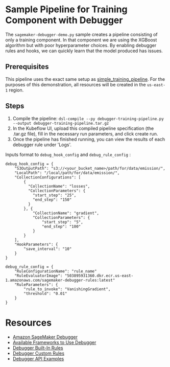# Sample Pipeline for Training Component with Debugger

The `sagemaker-debugger-demo.py` sample creates a pipeline consisting of only a training component. In that component we are using the XGBoost algorithm but with poor hyperparameter choices. By enabling debugger rules and hooks, we can quickly learn that the model produced has issues.

## Prerequisites

This pipeline uses the exact same setup as [simple_training_pipeline](https://github.com/kubeflow/pipelines/tree/master/samples/contrib/aws-samples/simple_train_pipeline). For the purposes of this demonstration, all resources will be created in the `us-east-1` region.

## Steps
1. Compile the pipeline:
   `dsl-compile --py debugger-training-pipeline.py --output debugger-training-pipeline.tar.gz`
2. In the Kubeflow UI, upload this compiled pipeline specification (the .tar.gz file), fill in the necessary run parameters, and click create run.
3. Once the pipeline has finished running, you can view the results of each debugger rule under 'Logs'.

Inputs format to `debug_hook_config` and `debug_rule_config` :
```buildoutcfg
debug_hook_config = {
    "S3OutputPath": "s3://<your_bucket_name>/path/for/data/emission/",
    "LocalPath": "/local/path/for/data/emission/",
    "CollectionConfigurations": [
        {
          "CollectionName": "losses",
          "CollectionParameters": {
            "start_step": "25",
            "end_step": "150"
          }
        }, {
            "CollectionName": "gradient",
            "CollectionParameters": {
                "start_step": "5",
                "end_step": "100"
            }
        }
    ],
    "HookParameters": {
        "save_interval": "10"
    }
}

debug_rule_config = {
    "RuleConfigurationName": "rule_name"
    "RuleEvaluatorImage": "503895931360.dkr.ecr.us-east-1.amazonaws.com/sagemaker-debugger-rules:latest"
    "RuleParameters": {
        "rule_to_invoke": "VanishingGradient",
        "threshold": "0.01"
    }
}
```

# Resources
* [Amazon SageMaker Debugger](https://docs.aws.amazon.com/sagemaker/latest/dg/train-debugger.html)
* [Available Frameworks to Use Debugger](https://docs.aws.amazon.com/sagemaker/latest/dg/train-debugger.html#debugger-supported-aws-containers)
* [Debugger Built-In Rules](https://docs.aws.amazon.com/sagemaker/latest/dg/debugger-built-in-rules.html)
* [Debugger Custom Rules](https://docs.aws.amazon.com/sagemaker/latest/dg/debugger-custom-rules.html)
* [Debugger API Examples](https://docs.aws.amazon.com/sagemaker/latest/dg/debugger-createtrainingjob-api.html)
